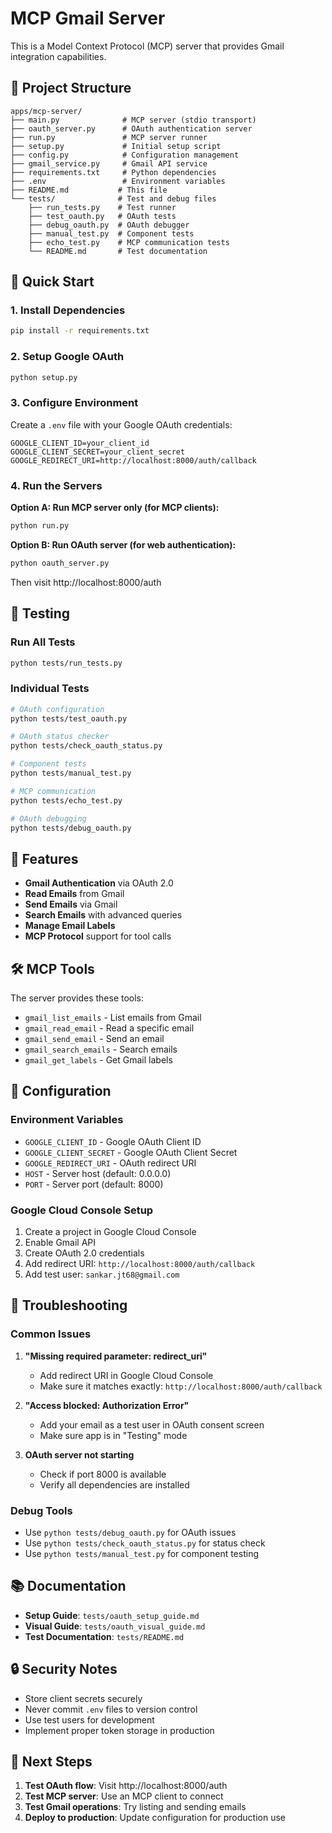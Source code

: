 # MCP Gmail Server

This is a Model Context Protocol (MCP) server that provides Gmail integration capabilities.

## 📁 **Project Structure**

```
apps/mcp-server/
├── main.py              # MCP server (stdio transport)
├── oauth_server.py      # OAuth authentication server
├── run.py               # MCP server runner
├── setup.py             # Initial setup script
├── config.py            # Configuration management
├── gmail_service.py     # Gmail API service
├── requirements.txt     # Python dependencies
├── .env                 # Environment variables
├── README.md           # This file
└── tests/              # Test and debug files
    ├── run_tests.py    # Test runner
    ├── test_oauth.py   # OAuth tests
    ├── debug_oauth.py  # OAuth debugger
    ├── manual_test.py  # Component tests
    ├── echo_test.py    # MCP communication tests
    └── README.md       # Test documentation
```

## 🚀 **Quick Start**

### **1. Install Dependencies**

```bash
pip install -r requirements.txt
```

### **2. Setup Google OAuth**

```bash
python setup.py
```

### **3. Configure Environment**

Create a `.env` file with your Google OAuth credentials:

```env
GOOGLE_CLIENT_ID=your_client_id
GOOGLE_CLIENT_SECRET=your_client_secret
GOOGLE_REDIRECT_URI=http://localhost:8000/auth/callback
```

### **4. Run the Servers**

**Option A: Run MCP server only (for MCP clients):**

```bash
python run.py
```

**Option B: Run OAuth server (for web authentication):**

```bash
python oauth_server.py
```

Then visit http://localhost:8000/auth

## 🧪 **Testing**

### **Run All Tests**

```bash
python tests/run_tests.py
```

### **Individual Tests**

```bash
# OAuth configuration
python tests/test_oauth.py

# OAuth status checker
python tests/check_oauth_status.py

# Component tests
python tests/manual_test.py

# MCP communication
python tests/echo_test.py

# OAuth debugging
python tests/debug_oauth.py
```

## 📧 **Features**

- **Gmail Authentication** via OAuth 2.0
- **Read Emails** from Gmail
- **Send Emails** via Gmail
- **Search Emails** with advanced queries
- **Manage Email Labels**
- **MCP Protocol** support for tool calls

## 🛠️ **MCP Tools**

The server provides these tools:

- `gmail_list_emails` - List emails from Gmail
- `gmail_read_email` - Read a specific email
- `gmail_send_email` - Send an email
- `gmail_search_emails` - Search emails
- `gmail_get_labels` - Get Gmail labels

## 🔧 **Configuration**

### **Environment Variables**

- `GOOGLE_CLIENT_ID` - Google OAuth Client ID
- `GOOGLE_CLIENT_SECRET` - Google OAuth Client Secret
- `GOOGLE_REDIRECT_URI` - OAuth redirect URI
- `HOST` - Server host (default: 0.0.0.0)
- `PORT` - Server port (default: 8000)

### **Google Cloud Console Setup**

1. Create a project in Google Cloud Console
2. Enable Gmail API
3. Create OAuth 2.0 credentials
4. Add redirect URI: `http://localhost:8000/auth/callback`
5. Add test user: `sankar.jt68@gmail.com`

## 🚨 **Troubleshooting**

### **Common Issues**

1. **"Missing required parameter: redirect_uri"**

   - Add redirect URI in Google Cloud Console
   - Make sure it matches exactly: `http://localhost:8000/auth/callback`

2. **"Access blocked: Authorization Error"**

   - Add your email as a test user in OAuth consent screen
   - Make sure app is in "Testing" mode

3. **OAuth server not starting**
   - Check if port 8000 is available
   - Verify all dependencies are installed

### **Debug Tools**

- Use `python tests/debug_oauth.py` for OAuth issues
- Use `python tests/check_oauth_status.py` for status check
- Use `python tests/manual_test.py` for component testing

## 📚 **Documentation**

- **Setup Guide**: `tests/oauth_setup_guide.md`
- **Visual Guide**: `tests/oauth_visual_guide.md`
- **Test Documentation**: `tests/README.md`

## 🔒 **Security Notes**

- Store client secrets securely
- Never commit `.env` files to version control
- Use test users for development
- Implement proper token storage in production

## 🎯 **Next Steps**

1. **Test OAuth flow**: Visit http://localhost:8000/auth
2. **Test MCP server**: Use an MCP client to connect
3. **Test Gmail operations**: Try listing and sending emails
4. **Deploy to production**: Update configuration for production use
